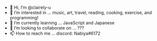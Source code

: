 - 👋 Hi, I’m @clairely-u
- 👀 I’m interested in ... music, art, travel, reading, cooking, exercise, and programming!
- 🌱 I’m currently learning ... JavaScript and Japanese
- 💞️ I’m looking to collaborate on ... ???
- 📫 How to reach me ... discord: Nabiya#6172

<!---
clairely-u/clairely-u is a ✨ special ✨ repository because its `README.md` (this file) appears on your GitHub profile.
You can click the Preview link to take a look at your changes.
--->
